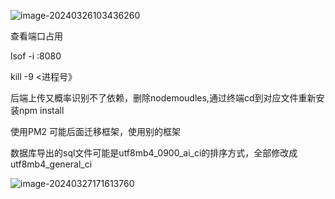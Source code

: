 ![image-20240326103436260](C:\Users\Administrator\Desktop\workTable\flypro\flyoa_web\开发文档\Cloudserver.assets\image-20240326103436260.png)

查看端口占用

lsof -i :8080

kill -9 <进程号》





后端上传又概率识别不了依赖，删除nodemoudles,通过终端cd到对应文件重新安装npm install 

使用PM2 可能后面迁移框架，使用别的框架







数据库导出的sql文件可能是utf8mb4_0900_ai_ci的排序方式，全部修改成utf8mb4_general_ci



![image-20240327171613760](C:\Users\Administrator\Desktop\workTable\flypro\flyoa_web\开发文档\Cloudserver.assets\image-20240327171613760.png)

